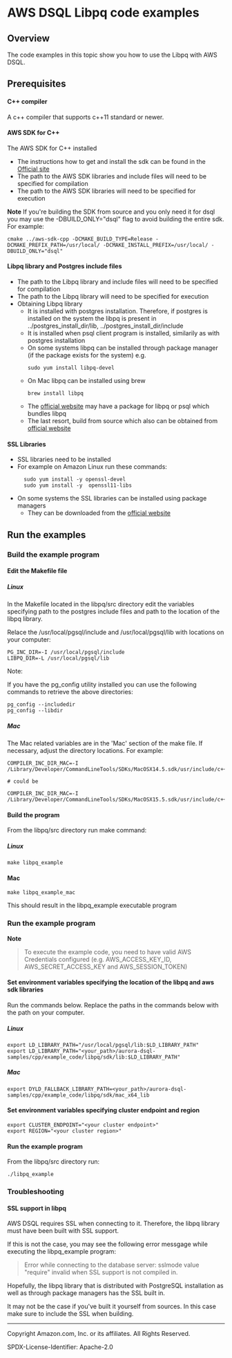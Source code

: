 # AWS DSQL Libpq code examples

## Overview

The code examples in this topic show you how to use the Libpq with AWS DSQL. 

## Prerequisites

#### C++ compiler 
A c++ compiler that supports c++11 standard or newer.

#### AWS SDK for C++
The AWS SDK for C++ installed

- The instructions how to get and install the sdk can be found in the [Official site](https://docs.aws.amazon.com/sdk-for-cpp/v1/developer-guide/welcome.html)
- The path to the AWS SDK libraries and include files will need to be specified for compilation
- The path to the AWS SDK libraries will need to be specified for execution

**Note**
If you're building the SDK from source and you only need it for dsql you may use the -DBUILD_ONLY="dsql" flag to avoid building the entire sdk.
For example:

```
cmake ../aws-sdk-cpp -DCMAKE_BUILD_TYPE=Release -DCMAKE_PREFIX_PATH=/usr/local/ -DCMAKE_INSTALL_PREFIX=/usr/local/ -DBUILD_ONLY="dsql"
```


#### Libpq library and Postgres include files

- The path to the Libpq library and include files will need to be specified for compilation
- The path to the Libpq library will need to be specified for execution
- Obtaining Libpq library
    - It is installed with postgres installation. Therefore, if postgres is installed on the system the libpq is present in ../postgres_install_dir/lib, ../postgres_install_dir/include
    - It is installed when psql client program is installed, similarily as with postgres installation
    - On some systems libpq can be installed through package manager (if the package exists for the system) e.g.
        ```
        sudo yum install libpq-devel
        ```
    - On Mac libpq can be installed using brew
        ```
        brew install libpq
        ```
    - The [official website](https://www.postgresql.org/download/) may have a package for libpq or psql which bundles libpq
    - The last resort, build from source which also can be obtained from [official website](https://www.postgresql.org/ftp/source/) 


#### SSL Libraries

- SSL libraries need to be installed
- For example on Amazon Linux run these commands:
    ```
      sudo yum install -y openssl-devel 
      sudo yum install -y  openssl11-libs 
    ```
- On some systems the SSL libraries can be installed using package managers
    - They can be downloaded from the [official website](https://openssl-library.org/source/index.html)


## Run the examples

### Build the example program

#### Edit the Makefile file

##### Linux 

In the Makefile located in the libpq/src directory edit the variables specifying path to the postgres include files and path to the location of the libpq library.

Relace the /usr/local/pgsql/include and /usr/local/pgsql/lib with locations on your computer:

```
PG_INC_DIR=-I /usr/local/pgsql/include
LIBPQ_DIR=-L /usr/local/pgsql/lib
```

Note:

If you have the pg_config utility installed you can use the following commands to retrieve the above directories:

```
pg_config --includedir
pg_config --libdir
```

##### Mac 

The Mac related variables are in the 'Mac' section of the make file.
If necessary, adjust the directory locations. 
For example:

```
COMPILER_INC_DIR_MAC=-I /Library/Developer/CommandLineTools/SDKs/MacOSX14.5.sdk/usr/include/c++/v1

# could be 

COMPILER_INC_DIR_MAC=-I /Library/Developer/CommandLineTools/SDKs/MacOSX15.5.sdk/usr/include/c++/v1
```

#### Build the program

From the libpq/src directory run make command:

##### Linux

```
make libpq_example
```

#### Mac 

```
make libpq_example_mac
```

This should result in the libpq_example executable program

### Run the example program

**Note**
> To execute the example code, you need to have valid AWS Credentials configured (e.g. AWS_ACCESS_KEY_ID, AWS_SECRET_ACCESS_KEY and AWS_SESSION_TOKEN)

#### Set environment variables specifying the location of the libpq and aws sdk libraries

Run the commands below.
Replace the paths in the commands below with the path on your computer.

##### Linux

```
export LD_LIBRARY_PATH="/usr/local/pgsql/lib:$LD_LIBRARY_PATH"
export LD_LIBRARY_PATH="<your_path>/aurora-dsql-samples/cpp/example_code/libpq/sdk/lib:$LD_LIBRARY_PATH"
```

##### Mac

```
export DYLD_FALLBACK_LIBRARY_PATH=<your_path>/aurora-dsql-samples/cpp/example_code/libpq/sdk/mac_x64_lib
```

#### Set environment variables specifying cluster endpoint and region

```
export CLUSTER_ENDPOINT="<your cluster endpoint>"
export REGION="<your cluster region>"
```

#### Run the example program

From the libpq/src directory run:

```
./libpq_example
```

### Troubleshooting

#### SSL support in libpq

AWS DSQL requires SSL when connecting to it. Therefore, the libpq library must have been built with SSL support.

If this is not the case, you may see the following error messgage while executing the libpq_example program:

>
>Error while connecting to the database server: sslmode value "require" invalid when SSL support is not compiled in.

Hopefully, the libpq library that is distributed with PostgreSQL installation as well as through package managers has the SSL built in. 

It may not be the case if you've built it yourself from sources. In this case make sure to include the SSL when building.


---

Copyright Amazon.com, Inc. or its affiliates. All Rights Reserved. 

SPDX-License-Identifier: Apache-2.0